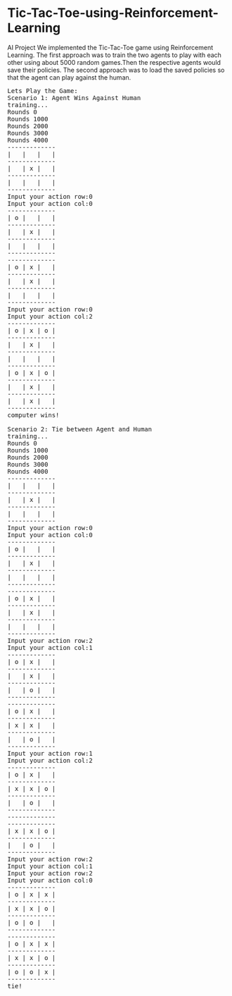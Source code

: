 # Tic-Tac-Toe-using-Reinforcement-Learning
AI Project
We implemented the Tic-Tac-Toe game using Reinforcement Learning. 
The first approach was to train the two agents to play with each other using about 5000 random games.Then the respective agents would save their policies.
The second approach was to load the saved policies so that the agent can play against the human.
<pre>
Lets Play the Game:
Scenario 1: Agent Wins Against Human
training...
Rounds 0
Rounds 1000
Rounds 2000
Rounds 3000
Rounds 4000
-------------
|   |   |   | 
------------- 
|   | x |   |
-------------
|   |   |   |
-------------
Input your action row:0
Input your action col:0
-------------
| o |   |   |
-------------
|   | x |   |
-------------
|   |   |   |
-------------
-------------
| o | x |   |
-------------
|   | x |   |
-------------
|   |   |   |
-------------
Input your action row:0
Input your action col:2
-------------
| o | x | o |
-------------
|   | x |   |
-------------
|   |   |   |
-------------
| o | x | o |
-------------
|   | x |   |
-------------
|   | x |   |
-------------
computer wins!

Scenario 2: Tie between Agent and Human
training...
Rounds 0
Rounds 1000
Rounds 2000
Rounds 3000
Rounds 4000
-------------
|   |   |   |         
-------------
|   | x |   |         
-------------
|   |   |   |         
-------------
Input your action row:0
Input your action col:0
------------- 
| o |   |   | 
------------- 
|   | x |   | 
-------------
|   |   |   |
-------------
-------------
| o | x |   |
-------------
|   | x |   |
-------------
|   |   |   |
-------------
Input your action row:2
Input your action col:1
-------------
| o | x |   |
-------------
|   | x |   |
-------------
|   | o |   |
-------------
-------------
| o | x |   |
-------------
| x | x |   |
-------------
|   | o |   |
-------------
Input your action row:1
Input your action col:2
-------------
| o | x |   |
-------------
| x | x | o |
-------------
|   | o |   |
-------------
-------------
-------------
| x | x | o |
-------------
|   | o |   |
-------------
Input your action row:2
Input your action col:1
Input your action row:2
Input your action col:0
-------------
| o | x | x |
-------------
| x | x | o |
-------------
| o | o |   |
-------------
-------------
| o | x | x |
-------------
| x | x | o |
-------------
| o | o | x |
-------------
tie!
</pre>
